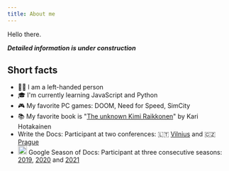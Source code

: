 ```yaml
---
title: About me
---
```


Hello there.

***Detailed information is under construction***

## Short facts

* 💁‍♂️ I am a left-handed person
* 🎓 I'm currently learning <i class='icon-js'></i> JavaScript and <i class='icon-python'></i> Python
* 🎮 My favorite PC games: DOOM, Need for Speed, SimCity
* 📚 My favorite book is "[The unknown Kimi Raikkonen](https://www.amazon.com/Kimi-Raikkonen-Kari-Hotakainen-author/dp/1471177661)" by Kari Hotakainen
* <i class="icon-write-the-docs"></i> Write the Docs: Participant at two conferences: 🇱🇹 [Vilnius][wtd-vilnius-2019] and 🇨🇿 [Prague][wtd-prague-2019]
* <img src="https://developers.google.com/season-of-docs/images/SeasonofDocs_Icon_Grey_300ppi_trimmed.png" style="width:20px;margin-bottom:0;"></img> Google Season of Docs: Participant at three consecutive seasons: [2019][gsod-2019], [2020][gsod-2020] and [2021][gsod-2021]

[wtd-vilnius-2019]: https://www.writethedocs.org/conf/vilnius/2019/
[wtd-prague-2019]: https://www.writethedocs.org/conf/prague/2019/
[gsod-2019]: https://developers.google.com/season-of-docs/docs/2019/participants
[gsod-2020]: https://developers.google.com/season-of-docs/docs/2020/participants
[gsod-2021]: https://mister-gold.pro/posts/season-of-docs-2021/
